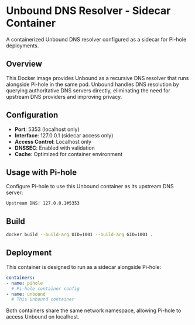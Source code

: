 # Unbound DNS Resolver - Sidecar Container

A containerized Unbound DNS resolver configured as a sidecar for Pi-hole deployments.

## Overview

This Docker image provides Unbound as a recursive DNS resolver that runs alongside Pi-hole in the same pod. Unbound handles DNS resolution by querying authoritative DNS servers directly, eliminating the need for upstream DNS providers and improving privacy.

## Configuration

- **Port**: 5353 (localhost only)
- **Interface**: 127.0.0.1 (sidecar access only)
- **Access Control**: Localhost only
- **DNSSEC**: Enabled with validation
- **Cache**: Optimized for container environment

## Usage with Pi-hole

Configure Pi-hole to use this Unbound container as its upstream DNS server:

```
Upstream DNS: 127.0.0.1#5353
```

## Build

```bash
docker build --build-arg UID=1001 --build-arg GID=1001 .
```

## Deployment

This container is designed to run as a sidecar alongside Pi-hole:

```yaml
containers:
- name: pihole
  # Pi-hole container config
- name: unbound
  # This Unbound container
```

Both containers share the same network namespace, allowing Pi-hole to access Unbound on localhost.

